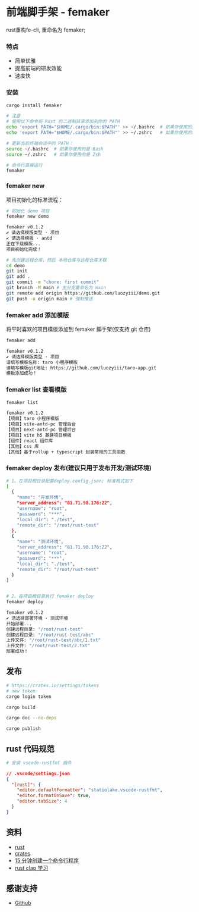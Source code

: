 # 前端脚手架 - femaker

rust重构fe-cli, 重命名为 femaker; 

### 特点
- 简单优雅
- 提高前端的研发效能
- 速度快

### 安装
```bash
cargo install femaker

# 注意
# 使用以下命令将 Rust 的二进制目录添加到你的 PATH
echo 'export PATH="$HOME/.cargo/bin:$PATH"' >> ~/.bashrc  # 如果你使用的是 Bash
echo 'export PATH="$HOME/.cargo/bin:$PATH"' >> ~/.zshrc   # 如果你使用的是 Zsh

# 更新当前终端会话中的 PATH：
source ~/.bashrc  # 如果你使用的是 Bash
source ~/.zshrc   # 如果你使用的是 Zsh

# 命令行直接运行
femaker
```

### femaker new <project-name>

项目初始化的标准流程：

```bash
# 初始化 demo 项目
femaker new demo

femaker v0.1.2
✔ 请选择模版类型 · 项目
✔ 请选择模板 · antd
正在下载模版...
项目初始化完成！

# 先创建远程仓库，然后 本地仓库与远程仓库关联
cd demo
git init
git add .
git commit -m "chore: first commit"
git branch -M main # 主分支重命名为 main
git remote add origin https://github.com/luozyiii/demo.git
git push -u origin main # 强制推送

```

### femaker add 添加模版

将平时喜欢的项目模版添加到 femaker 脚手架(仅支持 git 仓库)

```bash
femaker add

femaker v0.1.2
✔ 请选择模版类型 · 项目
请填写模版名称: taro 小程序模版
请填写模版git地址: https://github.com/luozyiii/taro-app.git
模板添加成功！
```

### femaker list 查看模版

```bash
femaker list

femaker v0.1.2
【项目】taro 小程序模版
【项目】vite-antd-pc 管理后台
【项目】next-antd-pc 管理后台
【项目】vite h5 基建项目模板
【组件】react 组件库
【其他】css 库
【其他】基于rollup + typescript 封装常用的工具函数
```

### femaker deploy 发布(建议只用于发布开发/测试环境)

```bash
# 1、在项目根目录配置deploy.config.json; 标准格式如下
[
  {
    "name": "开发环境",
    "server_address": "81.71.98.176:22",
    "username": "root",
    "password": "***",
    "local_dir": "./test",
    "remote_dir": "/root/rust-test"
  },
  {
    "name": "测试环境",
    "server_address": "81.71.98.176:22",
    "username": "root",
    "password": "***",
    "local_dir": "./test",
    "remote_dir": "/root/rust-test"
  }
]


# 2、在项目根目录执行 femaker deploy
femaker deploy

femaker v0.1.2
✔ 请选择部署环境 · 测试环境
开始部署...
创建远程目录: "/root/rust-test"
创建远程目录: "/root/rust-test/abc"
上传文件: "/root/rust-test/abc/1.txt"
上传文件: "/root/rust-test/2.txt"
部署成功！
```

## 发布
```bash
# https://crates.io/settings/tokens
# new token
cargo login token

cargo build

cargo doc --no-deps

cargo publish

```

## rust 代码规范

```bash
# 安装 vscode-rustfmt 插件
```

```json
// .vscode/settings.json
{
  "[rust]": {
    "editor.defaultFormatter": "statiolake.vscode-rustfmt",
    "editor.formatOnSave": true,
    "editor.tabSize": 4
  }
}
```

## 资料

- [rust](https://www.rust-lang.org/learn)
- [crates](https://crates.io/)
- [15 分钟创建一个命令行程序](https://rust-cli.github.io/book/tutorial/index.html)
- [rust clap 学习](https://blog.csdn.net/yhb_csdn/article/details/131162434)

## 感谢支持

- [Github](https://github.com/luozyiii/femaker-cli)
